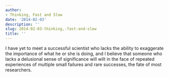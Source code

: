 ```yaml
---
author:
- Thinking, Fast and Slow
date: '2014-02-03'
description: ''
slug: 2014-02-03-thinking,-fast-and-slow
title: ''
---
```

I have yet to meet a successful scientist who lacks the ability to exaggerate the importance of what he or she is doing, and I believe that someone who lacks a delusional sense of significance will wilt in the face of repeated experiences of multiple small failures and rare successes, the fate of most researchers.



